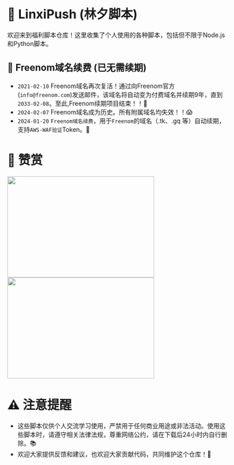 # 🌟 LinxiPush (林夕脚本)

欢迎来到福利脚本仓库！这里收集了个人使用的各种脚本，包括但不限于Node.js和Python脚本。

## 🔄 Freenom域名续费 (已无需续期)
- `2021-02-10` Freenom域名再次复活！通过向Freenom官方(`info@freenom.com`)发送邮件，该域名将自动变为付费域名并续期9年，直到`2033-02-08`。至此,Freenom续期项目结束！！🎉
- `2024-02-07` Freenom域名成为历史。所有附属域名均失效！！😱
- `2024-01-20` `Freenom域名续费`，用于`Freenom`的域名（.tk、.gq 等）自动续期，支持`AWS-WAF验证`Token。🔄

# 💖 赞赏
<img src="https://github.com/linxi-520/LinxiPush/blob/main/img/yzsm.png" height="232" width="336"><img src="https://s21.ax1x.com/2024/03/26/pF5ueXT.png"  height="232" width="336">

# ⚠️ 注意提醒
- 这些脚本仅供个人交流学习使用，严禁用于任何商业用途或非法活动。使用这些脚本时，请遵守相关法律法规，尊重网络公约，请在下载后24小时内自行删除。📚
- 欢迎大家提供反馈和建议，也欢迎大家贡献代码，共同维护这个仓库！🙌
